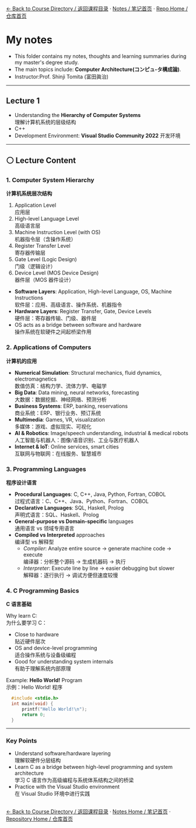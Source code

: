 [← Back to Course Directory / 返回课程目录](./README.md#toc) · [Notes / 笔记首页](../) · [Repo Home / 仓库首页](../../README.md)
#  My notes
- This folder contains my notes, thoughts and learning summaries during my master's degree study.
- The main topics include: **Computer Architecture(コンピュ-タ構成論)**.
- Instructor:Prof. Shinji Tomita (富田眞治)  

---
## Lecture 1
- Understanding the **Hierarchy of Computer Systems** <br/>
理解计算机系统的层级结构
- C++
- Development Environment: **Visual Studio Community 2022** 开发环境
 
---
## ⚪ Lecture Content 
### 1. Computer System Hierarchy  
**计算机系统层次结构**

1. Application Level  
   应用层  
2. High-level Language Level  
   高级语言层  
3. Machine Instruction Level (with OS)  
   机器指令层（含操作系统）  
4. Register Transfer Level  
   寄存器传输层  
5. Gate Level (Logic Design)  
   门级（逻辑设计）  
6. Device Level (MOS Device Design)  
   器件层（MOS 器件设计） 

- **Software Layers**: Application, High-level Language, OS, Machine Instructions  
  软件层：应用、高级语言、操作系统、机器指令  
- **Hardware Layers**: Register Transfer, Gate, Device Levels  
  硬件层：寄存器传输、门级、器件层  
- OS acts as a bridge between software and hardware  
  操作系统在软硬件之间起桥梁作用  

### 2. Applications of Computers  
**计算机的应用**

- **Numerical Simulation**: Structural mechanics, fluid dynamics, electromagnetics  
  数值仿真：结构力学、流体力学、电磁学  
- **Big Data**: Data mining, neural networks, forecasting  
  大数据：数据挖掘、神经网络、预测分析  
- **Business Systems**: ERP, banking, reservations  
  商业系统：ERP、银行业务、预订系统  
- **Multimedia**: Games, VR, visualization  
  多媒体：游戏、虚拟现实、可视化  
- **AI & Robotics**: Image/speech understanding, industrial & medical robots  
  人工智能与机器人：图像/语音识别、工业与医疗机器人  
- **Internet & IoT**: Online services, smart cities  
  互联网与物联网：在线服务、智慧城市  

### 3. Programming Languages  
**程序设计语言**

- **Procedural Languages**: C, C++, Java, Python, Fortran, COBOL  
  过程式语言：C、C++、Java、Python、Fortran、COBOL  
- **Declarative Languages**: SQL, Haskell, Prolog  
  声明式语言：SQL、Haskell、Prolog  
- **General-purpose vs Domain-specific** languages  
  通用语言 vs 领域专用语言  
- **Compiled vs Interpreted** approaches  
  编译型 vs 解释型  
  - *Compiler*: Analyze entire source → generate machine code → execute  
    编译器：分析整个源码 → 生成机器码 → 执行  
  - *Interpreter*: Execute line by line → easier debugging but slower  
    解释器：逐行执行 → 调试方便但速度较慢  

### 4. C Programming Basics  
**C 语言基础**

Why learn C:  
为什么要学习 C：  
- Close to hardware  
  贴近硬件层次  
- OS and device-level programming  
  适合操作系统与设备级编程  
- Good for understanding system internals  
  有助于理解系统内部原理
  
Example: **Hello World!** Program  
示例：Hello World! 程序  
```c
  #include <stdio.h>
  int main(void) {
      printf("Hello World!\n");
      return 0;
  }
```
---
### Key Points 
- Understand software/hardware layering  
  理解软硬件分层结构  
- Learn C as a bridge between high-level programming and system architecture  
  学习 C 语言作为高级编程与系统体系结构之间的桥梁  
- Practice with the Visual Studio environment  
  在 Visual Studio 环境中进行实践
  
<h2></h2>

[← Back to Course Directory / 返回课程目录](./README.md#toc) · [Notes Home / 笔记首页](../) · [Repository Home / 仓库首页](../../README.md)

